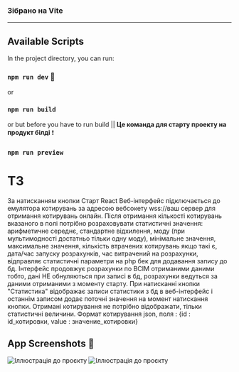 ### Зібрано на Vite
------------------
## Available Scripts

In the project directory, you can run:

### `npm run dev` :tada:
or
### `npm run build`
or but before you have to run build || **Це команда для старту проекту на продукт білді** :exclamation:

### `npm run preview` 
# ТЗ

За натисканням кнопки Старт React Веб-інтерфейс підключається до емулятора котирувань за адресою
вебсокету wss://ваш сервер для отримання котирувань онлайн.
Після отримання кількості котирувань вказаного в полі потрібно розраховувати статистичні
значення: арифметичне середнє, стандартне відхилення, моду (при мультимодності
достатньо тільки одну моду), мінімальне значення, максимальне значення, кількість
втрачених котирувань якщо такі є, дата/час запуску розрахунків, час витрачений на
розрахунки, відправляє статистичні параметри на php бек для додавання запису до бд.
Інтерфейс продовжує розрахунки по ВСІМ отриманими даними тобто, дані НЕ обнуляються при
записі в бд, розрахунки ведуться за даними отриманими з моменту старту.
При натисканні кнопки "Статистика" відображає записи статистики з бд в веб-інтерфейс і останнім записом
додає поточні значення на момент натискання кнопки.
Отримані котирування не потрібно відображати, тільки статистичні величини.
Формат котирування json, поля : {id : id_котировки, value : значение_котировки}

## App Screenshots :eyes:

![Іллюстрація до проєкту](https://i.imgur.com/iFBQOGV.png)
![Іллюстрація до проєкту](https://i.imgur.com/QcGIb10.png)

